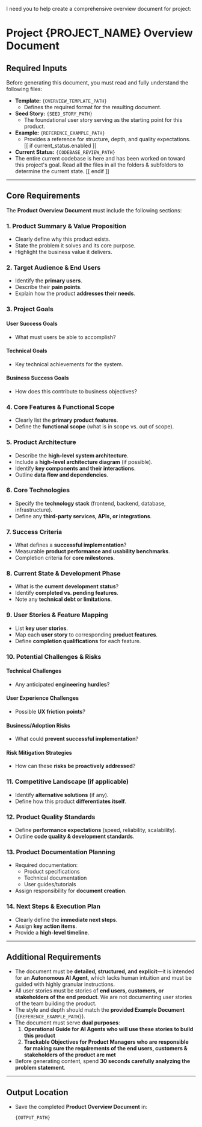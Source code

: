 I need you to help create a comprehensive overview document for project:

# Project {PROJECT_NAME} Overview Document

## Required Inputs
Before generating this document, you must read and fully understand the following files:

- **Template:** `{OVERVIEW_TEMPLATE_PATH}`
  - Defines the required format for the resulting document.
- **Seed Story:** `{SEED_STORY_PATH}`
  - The foundational user story serving as the starting point for this product.
- **Example:** `{REFERENCE_EXAMPLE_PATH}`
  - Provides a reference for structure, depth, and quality expectations.
[[ if current_status.enabled ]]
- **Current Status:** `{CODEBASE_REVIEW_PATH}`
 - The entire current codebase is here and has been worked on toward this project's goal. 
 Read all the files in all the folders & subfolders to determine the current state.
[[ endif ]]
---

## Core Requirements
The **Product Overview Document** must include the following sections:

### 1. Product Summary & Value Proposition
- Clearly define why this product exists.
- State the problem it solves and its core purpose.
- Highlight the business value it delivers.

### 2. Target Audience & End Users
- Identify the **primary users**.
- Describe their **pain points**.
- Explain how the product **addresses their needs**.

### 3. Project Goals
#### User Success Goals
- What must users be able to accomplish?

#### Technical Goals
- Key technical achievements for the system.

#### Business Success Goals
- How does this contribute to business objectives?

### 4. Core Features & Functional Scope
- Clearly list the **primary product features**.
- Define the **functional scope** (what is in scope vs. out of scope).

### 5. Product Architecture
- Describe the **high-level system architecture**.
- Include a **high-level architecture diagram** (if possible).
- Identify **key components and their interactions**.
- Outline **data flow and dependencies**.

### 6. Core Technologies
- Specify the **technology stack** (frontend, backend, database, infrastructure).
- Define any **third-party services, APIs, or integrations**.

### 7. Success Criteria
- What defines a **successful implementation**?
- Measurable **product performance and usability benchmarks**.
- Completion criteria for **core milestones**.

### 8. Current State & Development Phase
- What is the **current development status**?
- Identify **completed vs. pending features**.
- Note any **technical debt or limitations**.

### 9. User Stories & Feature Mapping
- List **key user stories**.
- Map each **user story** to corresponding **product features**.
- Define **completion qualifications** for each feature.

### 10. Potential Challenges & Risks
#### Technical Challenges
- Any anticipated **engineering hurdles**?

#### User Experience Challenges
- Possible **UX friction points**?

#### Business/Adoption Risks
- What could **prevent successful implementation**?

#### Risk Mitigation Strategies
- How can these **risks be proactively addressed**?

### 11. Competitive Landscape (if applicable)
- Identify **alternative solutions** (if any).
- Define how this product **differentiates itself**.

### 12. Product Quality Standards
- Define **performance expectations** (speed, reliability, scalability).
- Outline **code quality & development standards**.

### 13. Product Documentation Planning
- Required documentation:
  - Product specifications
  - Technical documentation
  - User guides/tutorials
- Assign responsibility for **document creation**.

### 14. Next Steps & Execution Plan
- Clearly define the **immediate next steps**.
- Assign **key action items**.
- Provide a **high-level timeline**.

---

## Additional Requirements
- The document must be **detailed, structured, and explicit**—it is intended for an **Autonomous AI Agent**, which lacks human intuition and must be guided with highly granular instructions.
- All user stories must be stories of **end users, customers, or stakeholders of the end product**. We are not documenting user stories of the team building the product.
- The style and depth should match the **provided Example Document** (`{REFERENCE_EXAMPLE_PATH}`).
- The document must serve **dual purposes**:
  1. **Operational Guide for AI Agents who will use these stories to build this product**
  2. **Trackable Objectives for Product Managers who are responsible for making sure the requirements of the end users, customers & stakeholders of the product are met**
- Before generating content, spend **30 seconds carefully analyzing the problem statement**.

---

## Output Location
- Save the completed **Product Overview Document** in:
  ```
  {OUTPUT_PATH}
  ``` 